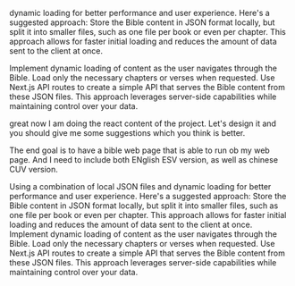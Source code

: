 dynamic loading for better performance and user experience. Here's a suggested approach:
Store the Bible content in JSON format locally, but split it into smaller files, such as one file per book or even per chapter. This approach allows for faster initial loading and reduces the amount of data sent to the client at once.

Implement dynamic loading of content as the user navigates through the Bible. Load only the necessary chapters or verses when requested.
Use Next.js API routes to create a simple API that serves the Bible content from these JSON files. This approach leverages server-side capabilities while maintaining control over your data.

great now I am doing the react content of the project. Let's design it and you should give me some suggestions which you think is better.

The end goal is to have a bible web page that is able to run ob my web page. And I need to include both ENglish ESV version, as well as chinese CUV version.

Using a combination of local JSON files and dynamic loading for better performance and user experience. Here's a suggested approach:
Store the Bible content in JSON format locally, but split it into smaller files, such as one file per book or even per chapter. This approach allows for faster initial loading and reduces the amount of data sent to the client at once.
Implement dynamic loading of content as the user navigates through the Bible. Load only the necessary chapters or verses when requested.
Use Next.js API routes to create a simple API that serves the Bible content from these JSON files. This approach leverages server-side capabilities while maintaining control over your data.
